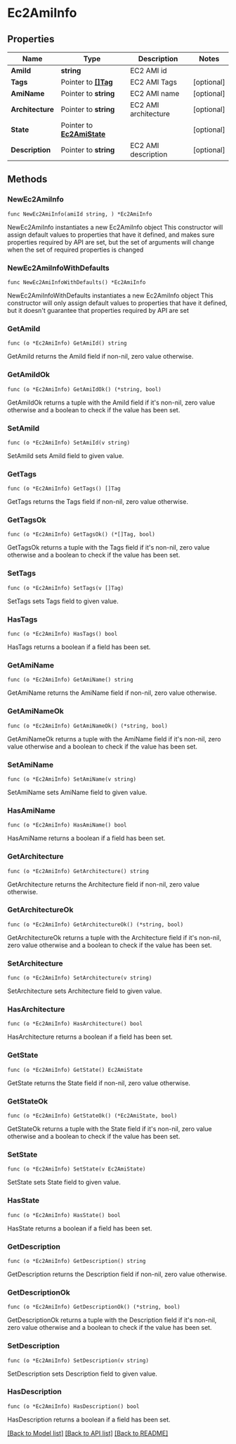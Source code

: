 # Ec2AmiInfo

## Properties

Name | Type | Description | Notes
------------ | ------------- | ------------- | -------------
**AmiId** | **string** | EC2 AMI id | 
**Tags** | Pointer to [**[]Tag**](Tag.md) | EC2 AMI Tags | [optional] 
**AmiName** | Pointer to **string** | EC2 AMI name | [optional] 
**Architecture** | Pointer to **string** | EC2 AMI architecture | [optional] 
**State** | Pointer to [**Ec2AmiState**](Ec2AmiState.md) |  | [optional] 
**Description** | Pointer to **string** | EC2 AMI description | [optional] 

## Methods

### NewEc2AmiInfo

`func NewEc2AmiInfo(amiId string, ) *Ec2AmiInfo`

NewEc2AmiInfo instantiates a new Ec2AmiInfo object
This constructor will assign default values to properties that have it defined,
and makes sure properties required by API are set, but the set of arguments
will change when the set of required properties is changed

### NewEc2AmiInfoWithDefaults

`func NewEc2AmiInfoWithDefaults() *Ec2AmiInfo`

NewEc2AmiInfoWithDefaults instantiates a new Ec2AmiInfo object
This constructor will only assign default values to properties that have it defined,
but it doesn't guarantee that properties required by API are set

### GetAmiId

`func (o *Ec2AmiInfo) GetAmiId() string`

GetAmiId returns the AmiId field if non-nil, zero value otherwise.

### GetAmiIdOk

`func (o *Ec2AmiInfo) GetAmiIdOk() (*string, bool)`

GetAmiIdOk returns a tuple with the AmiId field if it's non-nil, zero value otherwise
and a boolean to check if the value has been set.

### SetAmiId

`func (o *Ec2AmiInfo) SetAmiId(v string)`

SetAmiId sets AmiId field to given value.


### GetTags

`func (o *Ec2AmiInfo) GetTags() []Tag`

GetTags returns the Tags field if non-nil, zero value otherwise.

### GetTagsOk

`func (o *Ec2AmiInfo) GetTagsOk() (*[]Tag, bool)`

GetTagsOk returns a tuple with the Tags field if it's non-nil, zero value otherwise
and a boolean to check if the value has been set.

### SetTags

`func (o *Ec2AmiInfo) SetTags(v []Tag)`

SetTags sets Tags field to given value.

### HasTags

`func (o *Ec2AmiInfo) HasTags() bool`

HasTags returns a boolean if a field has been set.

### GetAmiName

`func (o *Ec2AmiInfo) GetAmiName() string`

GetAmiName returns the AmiName field if non-nil, zero value otherwise.

### GetAmiNameOk

`func (o *Ec2AmiInfo) GetAmiNameOk() (*string, bool)`

GetAmiNameOk returns a tuple with the AmiName field if it's non-nil, zero value otherwise
and a boolean to check if the value has been set.

### SetAmiName

`func (o *Ec2AmiInfo) SetAmiName(v string)`

SetAmiName sets AmiName field to given value.

### HasAmiName

`func (o *Ec2AmiInfo) HasAmiName() bool`

HasAmiName returns a boolean if a field has been set.

### GetArchitecture

`func (o *Ec2AmiInfo) GetArchitecture() string`

GetArchitecture returns the Architecture field if non-nil, zero value otherwise.

### GetArchitectureOk

`func (o *Ec2AmiInfo) GetArchitectureOk() (*string, bool)`

GetArchitectureOk returns a tuple with the Architecture field if it's non-nil, zero value otherwise
and a boolean to check if the value has been set.

### SetArchitecture

`func (o *Ec2AmiInfo) SetArchitecture(v string)`

SetArchitecture sets Architecture field to given value.

### HasArchitecture

`func (o *Ec2AmiInfo) HasArchitecture() bool`

HasArchitecture returns a boolean if a field has been set.

### GetState

`func (o *Ec2AmiInfo) GetState() Ec2AmiState`

GetState returns the State field if non-nil, zero value otherwise.

### GetStateOk

`func (o *Ec2AmiInfo) GetStateOk() (*Ec2AmiState, bool)`

GetStateOk returns a tuple with the State field if it's non-nil, zero value otherwise
and a boolean to check if the value has been set.

### SetState

`func (o *Ec2AmiInfo) SetState(v Ec2AmiState)`

SetState sets State field to given value.

### HasState

`func (o *Ec2AmiInfo) HasState() bool`

HasState returns a boolean if a field has been set.

### GetDescription

`func (o *Ec2AmiInfo) GetDescription() string`

GetDescription returns the Description field if non-nil, zero value otherwise.

### GetDescriptionOk

`func (o *Ec2AmiInfo) GetDescriptionOk() (*string, bool)`

GetDescriptionOk returns a tuple with the Description field if it's non-nil, zero value otherwise
and a boolean to check if the value has been set.

### SetDescription

`func (o *Ec2AmiInfo) SetDescription(v string)`

SetDescription sets Description field to given value.

### HasDescription

`func (o *Ec2AmiInfo) HasDescription() bool`

HasDescription returns a boolean if a field has been set.


[[Back to Model list]](../README.md#documentation-for-models) [[Back to API list]](../README.md#documentation-for-api-endpoints) [[Back to README]](../README.md)


